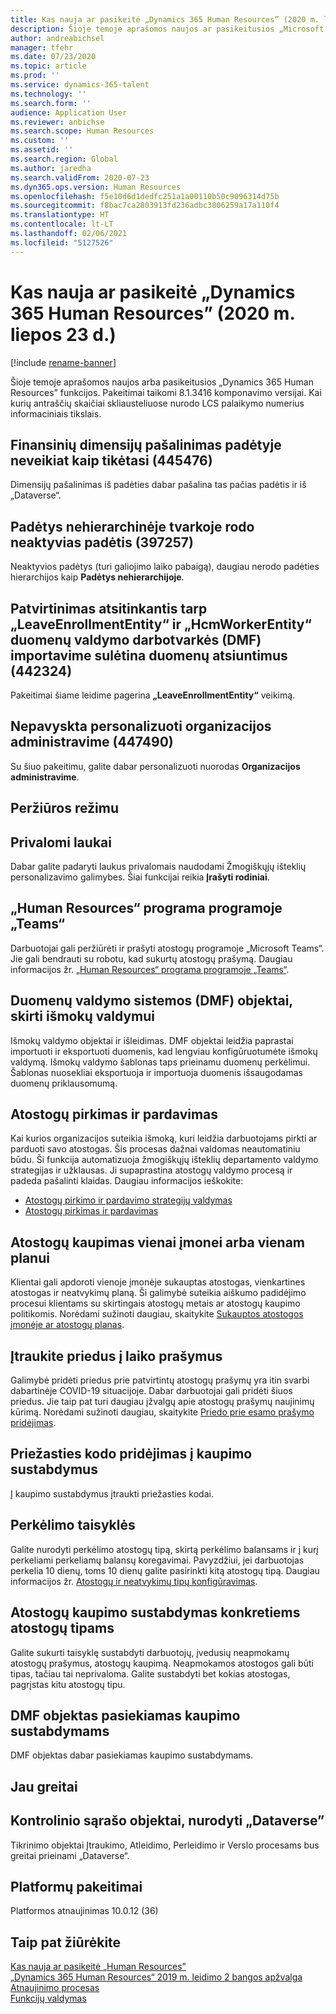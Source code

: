```yaml
---
title: Kas nauja ar pasikeitė „Dynamics 365 Human Resources” (2020 m. liepos 23 d.)
description: Šioje temoje aprašomos naujos ar pasikeitusios „Microsoft Dynamics 365 Human Resources” funkcijos 2020 m. liepos 23 d.
author: andreabichsel
manager: tfehr
ms.date: 07/23/2020
ms.topic: article
ms.prod: ''
ms.service: dynamics-365-talent
ms.technology: ''
ms.search.form: ''
audience: Application User
ms.reviewer: anbichse
ms.search.scope: Human Resources
ms.custom: ''
ms.assetid: ''
ms.search.region: Global
ms.author: jaredha
ms.search.validFrom: 2020-07-23
ms.dyn365.ops.version: Human Resources
ms.openlocfilehash: f5e10d6d1dedfc251a1a00110b50c9096314d75b
ms.sourcegitcommit: f8bac7ca2803913fd236adbc3806259a17a110f4
ms.translationtype: HT
ms.contentlocale: lt-LT
ms.lasthandoff: 02/06/2021
ms.locfileid: "5127526"
---
```

# <a name="whats-new-or-changed-in-dynamics-365-human-resources-july-23-2020"></a>Kas nauja ar pasikeitė „Dynamics 365 Human Resources” (2020 m. liepos 23 d.)

[!include [rename-banner](~/includes/cc-data-platform-banner.md)]

Šioje temoje aprašomos naujos arba pasikeitusios „Dynamics 365 Human Resources” funkcijos. Pakeitimai taikomi 8.1.3416 komponavimo versijai. Kai kurių antraščių skaičiai skliausteliuose nurodo LCS palaikymo numerius informaciniais tikslais.

## <a name="deleting-financial-dimensions-on-a-position-doesnt-work-as-expected-445476"></a>Finansinių dimensijų pašalinimas padėtyje neveikiat kaip tikėtasi (445476)

Dimensijų pašalinimas iš padėties dabar pašalina tas pačias padėtis ir iš „Dataverse“.

## <a name="positions-not-in-hierarchy-show-inactive-positions-397257"></a>Padėtys nehierarchinėje tvarkoje rodo neaktyvias padėtis (397257)

Neaktyvios padėtys (turi galiojimo laiko pabaigą), daugiau nerodo padėties hierarchijos kaip **Padėtys nehierarchijoje**. 

## <a name="validation-occurring-between-leaveenrollmententity-and-hcmworkerentity-on-data-management-framework-dmf-import-causes-slow-data-loads-442324"></a>Patvirtinimas atsitinkantis tarp „LeaveEnrollmentEntity“ ir „HcmWorkerEntity“ duomenų valdymo darbotvarkės (DMF) importavime sulėtina duomenų atsiuntimus (442324)

Pakeitimai šiame leidime pagerina **„LeaveEnrollmentEntity“** veikimą.

## <a name="unable-to-personalize-in-organization-administration-447490"></a>Nepavyskta personalizuoti organizacijos administravime (447490)

Su šiuo pakeitimu, galite dabar personalizuoti nuorodas **Organizacijos administravime**.

## <a name="in-preview"></a>Peržiūros režimu

## <a name="mandatory-fields"></a>Privalomi laukai 

Dabar galite padaryti laukus privalomais naudodami Žmogiškųjų išteklių personalizavimo galimybes. Šiai funkcijai reikia **Įrašyti rodiniai**.

## <a name="human-resources-application-in-teams"></a>„Human Resources“ programa programoje „Teams“

Darbuotojai gali peržiūrėti ir prašyti atostogų programoje „Microsoft Teams“. Jie gali bendrauti su robotu, kad sukurtų atostogų prašymą. Daugiau informacijos žr. [„Human Resources“ programa programoje „Teams“](https://go.microsoft.com/fwlink/?linkid=2127841). 

## <a name="data-management-framework-dmf-entities-for-benefits-management"></a>Duomenų valdymo sistemos (DMF) objektai, skirti išmokų valdymui
 
Išmokų valdymo objektai ir išleidimas. DMF objektai leidžia paprastai importuoti ir eksportuoti duomenis, kad lengviau konfigūruotumėte išmokų valdymą. Išmokų valdymo šablonas taps prieinamu duomenų perkėlimui. Šablonas nuosekliai eksportuoja ir importuoja duomenis išsaugodamas duomenų priklausomumą.

## <a name="buy-and-sell-leave"></a>Atostogų pirkimas ir pardavimas 

Kai kurios organizacijos suteikia išmoką, kuri leidžia darbuotojams pirkti ar parduoti savo atostogas. Šis procesas dažnai valdomas neautomatiniu būdu. Ši funkcija automatizuoja žmogiškųjų išteklių departamento valdymo strategijas ir užklausas. Ji supaprastina atostogų valdymo procesą ir padeda pašalinti klaidas. Daugiau informacijos ieškokite:

- [Atostogų pirkimo ir pardavimo strategijų valdymas](hr-leave-and-absence-manage-buy-and-sell-leave-policies.md)
- [Atostogų pirkimas ir pardavimas](hr-employee-self-service-buy-sell-leave.md)

## <a name="leave-accrual-for-a-single-company-or-single-plan"></a>Atostogų kaupimas vienai įmonei arba vienam planui

Klientai gali apdoroti vienoje įmonėje sukauptas atostogas, vienkartines atostogas ir neatvykimų planą. Ši galimybė suteikia aiškumo padidėjimo procesui klientams su skirtingais atostogų metais ar atostogų kaupimo politikomis. Norėdami sužinoti daugiau, skaitykite [Sukauptos atostogos įmonėje ar atostogų planas](hr-leave-and-absence-accrue.md).

## <a name="add-attachments-to-time-off-requests"></a>Įtraukite priedus į laiko prašymus

Galimybė pridėti priedus prie patvirtintų atostogų prašymų yra itin svarbi dabartinėje COVID-19 situacijoje. Dabar darbuotojai gali pridėti šiuos priedus. Jie taip pat turi daugiau įžvalgų apie atostogų prašymų naujinimų kūrimą. Norėdami sužinoti daugiau, skaitykite [Priedo prie esamo prašymo pridėjimas](hr-employee-self-service-request-time-off.md#add-an-attachment-to-an-existing-request).

## <a name="add-reason-code-to-accrual-suspensions"></a>Priežasties kodo pridėjimas į kaupimo sustabdymus 

Į kaupimo sustabdymus įtraukti priežasties kodai.

## <a name="carry-forward-rules"></a>Perkėlimo taisyklės 

Galite nurodyti perkėlimo atostogų tipą, skirtą perkėlimo balansams ir į kurį perkeliami perkeliamų balansų koregavimai. Pavyzdžiui, jei darbuotojas perkelia 10 dienų, toms 10 dienų galite pasirinkti kitą atostogų tipą. Daugiau informacijos žr. [Atostogų ir neatvykimų tipų konfigūravimas](hr-leave-and-absence-types.md).

## <a name="suspend-leave-accrual-for-specified-leave-types"></a>Atostogų kaupimo sustabdymas konkretiems atostogų tipams

Galite sukurti taisyklę sustabdyti darbuotojų, įvedusių neapmokamų atostogų prašymus, atostogų kaupimą. Neapmokamos atostogos gali būti tipas, tačiau tai neprivaloma. Galite sustabdyti bet kokias atostogas, pagrįstas kitu atostogų tipu.

## <a name="dmf-entity-available-for-accrual-suspensions"></a>DMF objektas pasiekiamas kaupimo sustabdymams 

DMF objektas dabar pasiekiamas kaupimo sustabdymams.

## <a name="coming-soon"></a>Jau greitai

## <a name="checklist-entities-included-in-dataverse"></a>Kontrolinio sąrašo objektai, nurodyti „Dataverse”

Tikrinimo objektai Įtraukimo, Atleidimo, Perleidimo ir Verslo procesams bus greitai prieinami „Dataverse“.

## <a name="platform-changes"></a>Platformų pakeitimai

Platformos atnaujinimas 10.0.12 (36)

## <a name="see-also"></a>Taip pat žiūrėkite

[Kas nauja ar pasikeitė „Human Resources”](hr-admin-whats-new.md)</br>
[„Dynamics 365 Human Resources“ 2019 m. leidimo 2 bangos apžvalga](https://docs.microsoft.com/dynamics365-release-plan/2019wave2/dynamics365-human-resources/)</br>
[Atnaujinimo procesas](hr-admin-setup-update-process.md)</br>
[Funkcijų valdymas](hr-admin-manage-features.md)
